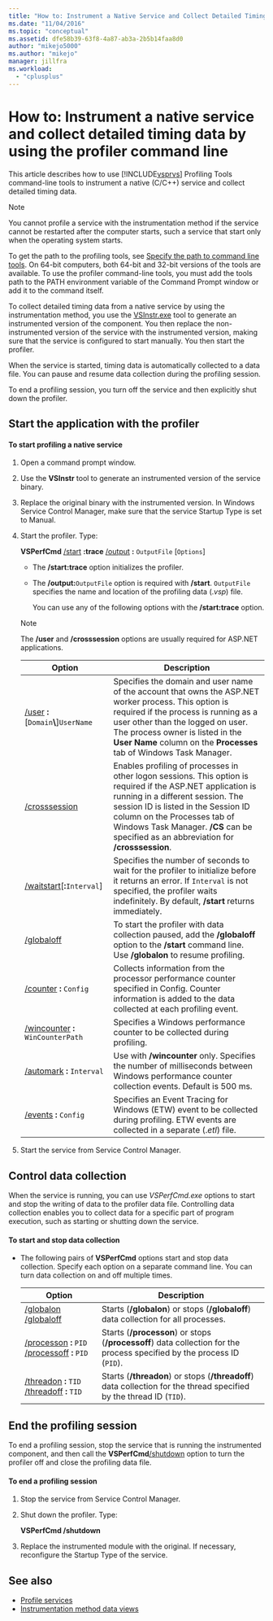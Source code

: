 ```yaml
---
title: "How to: Instrument a Native Service and Collect Detailed Timing Data by Using the Profiler Command Line | Microsoft Docs"
ms.date: "11/04/2016"
ms.topic: "conceptual"
ms.assetid: dfe58b39-63f8-4a87-ab3a-2b5b14faa8d0
author: "mikejo5000"
ms.author: "mikejo"
manager: jillfra
ms.workload:
  - "cplusplus"
---
```

# How to: Instrument a native service and collect detailed timing data by using the profiler command line
This article describes how to use [!INCLUDE[vsprvs](../code-quality/includes/vsprvs_md.md)] Profiling Tools command-line tools to instrument a native (C/C++) service and collect detailed timing data.

> [!NOTE]
>  You cannot profile a service with the instrumentation method if the service cannot be restarted after the computer starts, such a service that start only when the operating system starts.
>
>  To get the path to the profiling tools, see [Specify the path to command line tools](../profiling/specifying-the-path-to-profiling-tools-command-line-tools.md). On 64-bit computers, both 64-bit and 32-bit versions of the tools are available. To use the profiler command-line tools, you must add the tools path to the PATH environment variable of the Command Prompt window or add it to the command itself.

 To collect detailed timing data from a native service by using the instrumentation method, you use the [VSInstr.exe](../profiling/vsinstr.md) tool to generate an instrumented version of the component. You then replace the non-instrumented version of the service with the instrumented version, making sure that the service is configured to start manually. You then start the profiler.

 When the service is started, timing data is automatically collected to a data file. You can pause and resume data collection during the profiling session.

 To end a profiling session, you turn off the service and then explicitly shut down the profiler.

## Start the application with the profiler

#### To start profiling a native service

1. Open a command prompt window.

2. Use the **VSInstr** tool to generate an instrumented version of the service binary.

3. Replace the original binary with the instrumented version. In Windows Service Control Manager, make sure that the service Startup Type is set to Manual.

4. Start the profiler. Type:

    **VSPerfCmd** [/start](../profiling/start.md) **:trace**  [/output](../profiling/output.md) **:** `OutputFile` [`Options`]

   - The **/start:trace** option initializes the profiler.

   - The **/output:**`OutputFile` option is required with **/start**. `OutputFile` specifies the name and location of the profiling data (.*vsp*) file.

     You can use any of the following options with the **/start:trace** option.

   > [!NOTE]
   >  The **/user** and **/crosssession** options are usually required for ASP.NET applications.

   | Option | Description |
   | - | - |
   | [/user](../profiling/user-vsperfcmd.md) **:**[`Domain`**\\**]`UserName` | Specifies the domain and user name of the account that owns the ASP.NET worker process. This option is required if the process is running as a user other than the logged on user. The process owner is listed in the **User Name** column on the **Processes** tab of Windows Task Manager. |
   | [/crosssession](../profiling/crosssession.md) | Enables profiling of processes in other logon sessions. This option is required if the ASP.NET application is running in a different session. The session ID is listed in the Session ID column on the Processes tab of Windows Task Manager. **/CS** can be specified as an abbreviation for **/crosssession**. |
   | [/waitstart](../profiling/waitstart.md)[**:**`Interval`] | Specifies the number of seconds to wait for the profiler to initialize before it returns an error. If `Interval` is not specified, the profiler waits indefinitely. By default, **/start** returns immediately. |
   | [/globaloff](../profiling/globalon-and-globaloff.md) | To start the profiler with data collection paused, add the **/globaloff** option to the **/start** command line. Use **/globalon** to resume profiling. |
   | [/counter](../profiling/counter.md) **:** `Config` | Collects information from the processor performance counter specified in Config. Counter information is added to the data collected at each profiling event. |
   | [/wincounter](../profiling/wincounter.md) **:** `WinCounterPath` | Specifies a Windows performance counter to be collected during profiling. |
   | [/automark](../profiling/automark.md) **:** `Interval` | Use with **/wincounter** only. Specifies the number of milliseconds between Windows performance counter collection events. Default is 500 ms. |
   | [/events](../profiling/events-vsperfcmd.md) **:** `Config` | Specifies an Event Tracing for Windows (ETW) event to be collected during profiling. ETW events are collected in a separate (.*etl*) file. |


5. Start the service from Service Control Manager.

## Control data collection
 When the service is running, you can use *VSPerfCmd.exe* options to start and stop the writing of data to the profiler data file. Controlling data collection enables you to collect data for a specific part of program execution, such as starting or shutting down the service.

#### To start and stop data collection

-   The following pairs of **VSPerfCmd** options start and stop data collection. Specify each option on a separate command line. You can turn data collection on and off multiple times.

    |Option|Description|
    |------------|-----------------|
    |[/globalon /globaloff](../profiling/globalon-and-globaloff.md)|Starts (**/globalon**) or stops (**/globaloff**) data collection for all processes.|
    |[/processon](../profiling/processon-and-processoff.md) **:** `PID` [/processoff](../profiling/processon-and-processoff.md) **:** `PID`|Starts (**/processon**) or stops (**/processoff**) data collection for the process specified by the process ID (`PID`).|
    |[/threadon](../profiling/threadon-and-threadoff.md) **:** `TID` [/threadoff](../profiling/threadon-and-threadoff.md) **:** `TID`|Starts (**/threadon**) or stops (**/threadoff**) data collection for the thread specified by the thread ID (`TID`).|

## End the profiling session
 To end a profiling session, stop the service that is running the instrumented component, and then call the **VSPerfCmd**[/shutdown](../profiling/shutdown.md) option to turn the profiler off and close the profiling data file.

#### To end a profiling session

1.  Stop the service from Service Control Manager.

2.  Shut down the profiler. Type:

     **VSPerfCmd /shutdown**

3.  Replace the instrumented module with the original. If necessary, reconfigure the Startup Type of the service.

## See also
- [Profile services](../profiling/command-line-profiling-of-services.md)
- [Instrumentation method data views](../profiling/instrumentation-method-data-views.md)